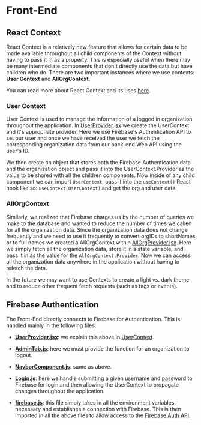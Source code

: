 # Front-End

## React Context
React Context is a relatively new feature that allows for certain data to be made available throughout all child components of the Context without having to pass it in as a property. This is especially useful when there may be many intermediate components that don't directly use the data but have children who do. There are two important instances where we use contexts: **User Context** and **AllOrgContext**.

You can read more about React Context and its uses [here](https://reactjs.org/docs/context.html).
### User Context
User Context is used to manage the information of a logged in organization throughout the application. In [UserProvider.jsx](https://github.com/ecs-utd-events/ecs-utd-events/blob/dev/front-end/src/providers/UserProvider.jsx) we create the UserContext and it's appropriate provider. Here we use Firebase's Authentication API to set our user and once we have received the user we fetch the corresponding organization data from our back-end Web API using the user's ID. 

We then create an object that stores both the Firebase Authentication data and the organization object and pass it into the UserContext.Provider as the value to be shared with all the children components. Now inside of any child component we can import `UserContext`, pass it into the `useContext()` React hook like so: `useContext(UserContext)` and get the org and user data.

### AllOrgContext
Similarly, we realized that Firebase charges us by the number of queries we make to the database and wanted to reduce the number of times we called for all the organization data. Since the organization data does not change frequently and we need to use it frequently to convert orgIDs to shortNames or to full names we created a AllOrgContext within [AllOrgProvider.jsx](https://github.com/ecs-utd-events/ecs-utd-events/blob/dev/front-end/src/providers/AllOrgProvider.jsx). Here we simply fetch all the organization data, store it in a state variable, and pass it in as the value for the `AllOrgContext.Provider`. Now we can access all the organization data anywhere in the application without having to refetch the data.

In the future we may want to use Contexts to create a light vs. dark theme and to reduce other frequent fetch requests (such as tags or events).

## Firebase Authentication

The Front-End directly connects to Firebase for Authentication. This is handled mainly in the following files:

* [**UserProvider.jsx**](https://github.com/ecs-utd-events/ecs-utd-events/blob/dev/front-end/src/providers/UserProvider.jsx): we explain this above in [UserContext](./#user-context).

* [**AdminTab.js**](https://github.com/ecs-utd-events/ecs-utd-events/blob/dev/front-end/src/components/AdminTab.js): here we must provide the function for an organization to logout.

* [**NavbarComponent.js**](https://github.com/ecs-utd-events/ecs-utd-events/blob/dev/front-end/src/components/NavbarComponent.js): same as above.

* [**Login.js**](https://github.com/ecs-utd-events/ecs-utd-events/blob/dev/front-end/src/pages/Login.js): here we handle submitting a given username and password to Firebase for login and then allowing the UserContext to propagate changes throughout the application.

* [**firebase.js**](https://github.com/ecs-utd-events/ecs-utd-events/blob/dev/front-end/src/firebase.js): this file simply takes in all the environment variables necessary and establishes a connection with Firebase. This is then imported in all the above files to allow access to the [Firebase Auth API](https://firebase.google.com/docs/auth/web/start?hl=en).
